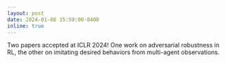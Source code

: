 ```yaml
---
layout: post
date: 2024-01-08 15:59:00-0400
inline: true
---
```


Two papers accepted at ICLR 2024! 
One work on adversarial robustness in RL, the other on imitating desired behaviors from multi-agent observations.
